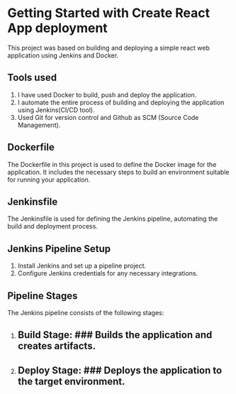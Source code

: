 # Getting Started with Create React App deployment

This project was based on building and deploying a simple react web application using Jenkins and Docker.

## Tools used

1. I have used Docker to build, push and deploy the application.
2. I automate the entire process of building and deploying the application using Jenkins(CI/CD tool).
3. Used Git for version control and Github as SCM (Source Code Management).

## Dockerfile

The Dockerfile in this project is used to define the Docker image for the application. It includes the necessary steps to build an environment suitable for running your application.

## Jenkinsfile

The Jenkinsfile is used for defining the Jenkins pipeline, automating the build and deployment process.

## Jenkins Pipeline Setup

1. Install Jenkins and set up a pipeline project.
2. Configure Jenkins credentials for any necessary integrations.

## Pipeline Stages

The Jenkins pipeline consists of the following stages:
  1. ## Build Stage: ### Builds the application and creates artifacts.
  2. ## Deploy Stage: ### Deploys the application to the target environment.
